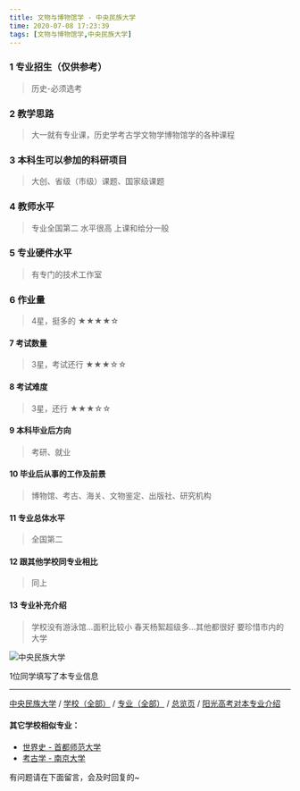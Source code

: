 ```yaml
---
title: 文物与博物馆学 - 中央民族大学
time: 2020-07-08 17:23:39
tags: [文物与博物馆学,中央民族大学]
---
```

### 1 专业招生（仅供参考）  
> 历史-必须选考


### 2 教学思路
> 大一就有专业课，历史学考古学文物学博物馆学的各种课程


### 3 本科生可以参加的科研项目
>  大创、省级（市级）课题、国家级课题


### 4 教师水平
> 专业全国第二 水平很高 上课和给分一般


### 5 专业硬件水平
> 有专门的技术工作室


### 6 作业量
>4星，挺多的
★★★★☆


#### 7 考试数量
>3星，考试还行
★★★☆☆


#### 8 考试难度
> 3星，还行
★★★☆☆


#### 9 本科毕业后方向
> 考研、就业


#### 10 毕业后从事的工作及前景
> 博物馆、考古、海关、文物鉴定、出版社、研究机构


#### 11 专业总体水平
> 全国第二


#### 12 跟其他学校同专业相比
> 同上


#### 13 专业补充介绍
> 学校没有游泳馆…面积比较小 春天杨絮超级多…其他都很好 要珍惜市内的大学


![中央民族大学](http://upload-images.jianshu.io/upload_images/6206192-8bda91d9234c0d6b.jpeg?imageMogr2/auto-orient/strip%7CimageView2/2/w/1240)


1位同学填写了本专业信息
***
[中央民族大学](https://univgo.github.io/2020/07/08/031b8e873f35) / [学校（全部）](https://univgo.github.io/2020/07/08/3efa6bcca419) / [专业（全部）](https://univgo.github.io/2020/07/08/2d4c6d3552c2) / [总览页](https://univgo.github.io/2020/07/08/445daeb4fa00) / [阳光高考对本专业介绍](http://gaokao.chsi.com.cn/sch/zyk/view.do?schId=73394666&specId=73383755)

#### 其它学校相似专业：
- [世界史 - 首都师范大学](https://univgo.github.io/2020/07/08/cce9dba656dc)
- [考古学 - 南京大学](https://univgo.github.io/2020/07/08/8b1c9707de0a)

有问题请在下面留言，会及时回复的~